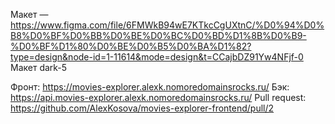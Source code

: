 Макет — https://www.figma.com/file/6FMWkB94wE7KTkcCgUXtnC/%D0%94%D0%B8%D0%BF%D0%BB%D0%BE%D0%BC%D0%BD%D1%8B%D0%B9-%D0%BF%D1%80%D0%BE%D0%B5%D0%BA%D1%82?type=design&node-id=1-11614&mode=design&t=CCajbDZ91Yw4NFjf-0 
Макет dark-5

Фронт: https://movies-explorer.alexk.nomoredomainsrocks.ru/
Бэк: https://api.movies-explorer.alexk.nomoredomainsrocks.ru/
Pull request: https://github.com/AlexKosova/movies-explorer-frontend/pull/2
